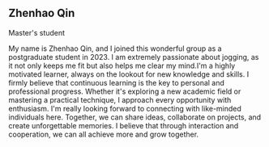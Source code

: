 ## Zhenhao Qin
Master's student

My name is Zhenhao Qin, and I joined this wonderful group as a postgraduate student in 2023. I am extremely passionate about jogging, as it not only keeps me fit but also helps me clear my mind.I'm a highly motivated learner, always on the lookout for new knowledge and skills. I firmly believe that continuous learning is the key to personal and professional progress. Whether it's exploring a new academic field or mastering a practical technique, I approach every opportunity with enthusiasm. I'm really looking forward to connecting with like-minded individuals here. Together, we can share ideas, collaborate on projects, and create unforgettable memories. I believe that through interaction and cooperation, we can all achieve more and grow together.